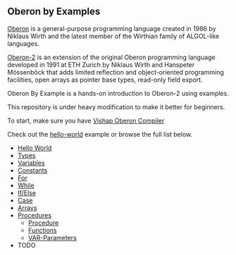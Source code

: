 ## Oberon by Examples

[Oberon](https://en.wikipedia.org/wiki/Oberon_(programming_language)) is a general-purpose programming language created in 1986 by Niklaus Wirth and the latest member of the Wirthian family of ALGOL-like languages.

[Oberon-2](https://en.wikipedia.org/wiki/Oberon-2) is an extension of the original Oberon programming language developed in 1991 at ETH Zurich by Niklaus Wirth and Hanspeter Mössenböck that adds limited reflection and object-oriented programming facilities, open arrays as pointer base types, read-only field export.

Oberon By Example is a hands-on introduction to Oberon-2 using examples.

This repository is under heavy modification to make it better for beginners.

To start, make sure you have [Vishap Oberon Compiler](https://github.com/vishapoberon/voc)

Check out the [hello-world](https://github.com/vishapoberon/oberonbyexample/tree/master/examples/hello-world) example or browse the full list below.

- [Hello World](https://github.com/vishapoberon/oberonbyexample/tree/master/examples/hello-world)
- [Types](https://github.com/vishapoberon/oberonbyexample/tree/master/examples/value-types)
- [Variables](https://github.com/vishapoberon/oberonbyexample/tree/master/examples/variables)
- [Constants](https://github.com/vishapoberon/oberonbyexample/tree/master/examples/constants)
- [For](https://github.com/vishapoberon/oberonbyexample/tree/master/examples/for)
- [While](https://github.com/vishapoberon/oberonbyexample/tree/master/examples/while)
- [If/Else](https://github.com/vishapoberon/oberonbyexample/tree/master/examples/ifelse)
- [Case](https://github.com/vishapoberon/oberonbyexample/tree/master/examples/case)
- [Arrays](https://github.com/vishapoberon/oberonbyexample/tree/master/examples/arrays)
- [Procedures](https://github.com/vishapoberon/oberonbyexample/tree/master/examples/procedures)
	- [Procedure](https://github.com/vishapoberon/oberonbyexample/tree/master/examples/procedures/procedure)
	- [Functions](https://github.com/vishapoberon/oberonbyexample/tree/master/examples/procedures/function-procedure)
	- [VAR-Parameters](https://github.com/vishapoberon/oberonbyexample/tree/master/examples/procedures/var-parameter)
- TODO
